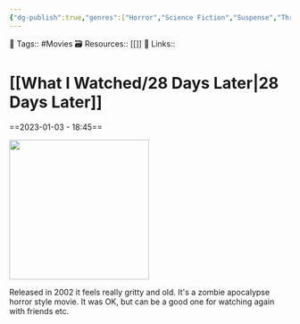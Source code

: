 ```yaml
---
{"dg-publish":true,"genres":["Horror","Science Fiction","Suspense","Thriller"],"releaseDate":"27/06/2003","permalink":"/what-i-watched/28-days-later/","dgPassFrontmatter":true,"noteIcon":"1","created":"2023-11-14T21:08:39.586+05:30","updated":"2023-12-15T14:51:27.075+05:30"}
---
```


🧶 Tags:: #Movies 
🗃 Resources:: [[]]
🔗 Links::
# [[What I Watched/28 Days Later\|28 Days Later]]
==2023-01-03 - 18:45==

<img style="width: 250px;" src="https://lumiere-a.akamaihd.net/v1/images/image_dd387caf.jpeg?region=0%2C0%2C800%2C1200">

Released in 2002 it feels really gritty and old. It's a zombie apocalypse horror style movie. It was OK, but can be a good one for watching again with friends etc.